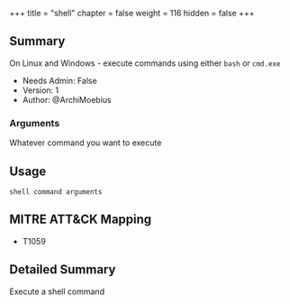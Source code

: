 +++
title = "shell"
chapter = false
weight = 116
hidden = false
+++

## Summary

On Linux and Windows - execute commands using either `bash` or `cmd.exe`
  
- Needs Admin: False
- Version: 1  
- Author: @ArchiMoebius  

### Arguments

Whatever command you want to execute

## Usage

```
shell command arguments
```

## MITRE ATT&CK Mapping

- T1059  

## Detailed Summary

Execute a shell command
